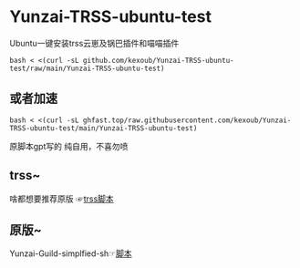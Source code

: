 # Yunzai-TRSS-ubuntu-test
Ubuntu一键安装trss云崽及锅巴插件和喵喵插件
```
bash < <(curl -sL github.com/kexoub/Yunzai-TRSS-ubuntu-test/raw/main/Yunzai-TRSS-ubuntu-test)
```
## 或者加速
```
bash < <(curl -sL ghfast.top/raw.githubusercontent.com/kexoub/Yunzai-TRSS-ubuntu-test/main/Yunzai-TRSS-ubuntu-test)
```
原脚本gpt写的
纯自用，不喜勿喷
## trss~
啥都想要推荐原版 ☞[trss脚本](trss.me) 
## 原版~
Yunzai-Guild-simplfied-sh☞[脚本](https://github.com/XuF163/Yunzai-Guild-SimpleLine/)

